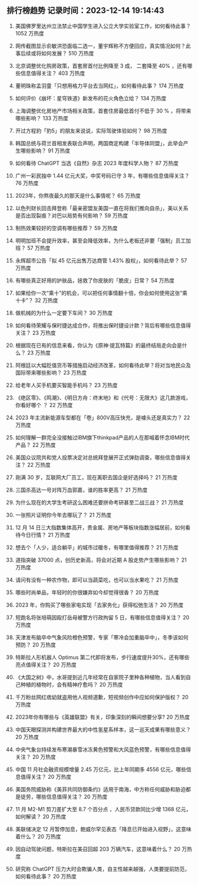 
## 排行榜趋势 记录时间：2023-12-14 19:14:43
  
  1. 美国佛罗里达州立法禁止中国学生进入公立大学实验室工作，如何看待此事？ 1052 万热度
    
  2. 网传截图显示俞敏洪恐面临二选一，董宇辉称不方便回应，真实情况如何？此事后续或将如何发展？ 510 万热度
    
  3. 北京调整优化购房政策，首套房首付比例降至 3 成， 二套降至 40% ，还有哪些信息值得关注？ 403 万热度
    
  4. 董明珠称孟羽童「只想用格力平台去当网红」，如何看待此事？ 174 万热度
    
  5. 如何评价《崩坏：星穹铁道》新发布的花火角色立绘？ 134 万热度
    
  6. 上海调整优化房地产市场相关政策，首套住房最低首付不低于 30 % ，将带来哪些影响？ 133 万热度
    
  7. 开过方程豹「豹5」的朋友来说说，实际驾驶体验如何？ 98 万热度
    
  8. 韩国总统与荷兰首相发表联合声明，两国商定构建「半导体同盟」，此举会产生哪些影响？ 91 万热度
    
  9. 如何看待 ChatGPT 当选《自然》杂志 2023 年度科学人物？ 87 万热度
    
  10. 广州一彩民独中 1.44 亿元大奖，中奖号码已守 3 年，有哪些信息值得关注？ 76 万热度
    
  11. 2023年，你熬夜最久的那天是什么事情呢？ 65 万热度
    
  12. 以色列财长回击拜登称「最亲密盟友美国一直在将我们推向自杀」，美以关系是否出现裂痕？对巴以局势有何影响？ 59 万热度
    
  13. 制热效果较好的空调有哪些推荐？ 59 万热度
    
  14. 明明加班不会提升效率，甚至会降低效率，为什么老板还非要「强制」员工加班？ 57 万热度
    
  15. 永辉超市公告「拟 45 亿元出售万达商管 1.43% 股权」，如何看待此举？ 57 万热度
    
  16. 有哪些真正好用的护肤品，拯救了你皮肤的「脆皮」日常？ 54 万热度
    
  17. 如果给你一次“乘十”的机会，可以把任何事情翻十倍，你会如何使用这张“乘十卡”？ 32 万热度
    
  18. 做机械的为什么一定要下车间？ 30 万热度
    
  19. 如何看待荣耀与保时捷达成合作，将推出保时捷设计款？背后有哪些信息值得关注？ 23 万热度
    
  20. 根据现在已有的信息来看，你认为《原神·提瓦特篇》的最终结局走向会是什么？ 23 万热度
    
  21. 阿根廷以大幅贬值货币等措施启动经济改革，如何看待此举？将对当地民众及国际带来哪些影响？ 23 万热度
    
  22. 给老年人买手机要买智能手机吗？ 23 万热度
    
  23. 《绝区零》、《鸣潮》、《明日方舟：终末地》和《代号：无限大》这几款游戏，你看好哪个 ？ 22 万热度
    
  24. 2023 年主流新能源车型都在「卷」800V高压快充，是噱头还是真实力？ 22 万热度
    
  25. 如何理解一群完全没接触过IBM旗下thinkpad产品的人在那喊着怀念IBM时代产品？ 22 万热度
    
  26. 美国众议院共和党人投票决定对总统拜登展开正式弹劾调查，哪些信息值得关注？ 22 万热度
    
  27. 刚满 30 岁，互联网大厂员工，现在离职去国企是好选择吗？ 21 万热度
    
  28. 三国杀高达一号对阵万血郭嘉，谁的胜率更高？ 21 万热度
    
  29. 为什么现在的大学生考研这么困难还要拼命考研甚至二战三战？ 21 万热度
    
  30. 一张照片证明你今年去哪玩了？ 21 万热度
    
  31. 12 月 14 日三大指数集体高开，贵金属、房地产等板块指数涨幅居前，如何看待今日行情？ 21 万热度
    
  32. 想去个「人少，适合躺平」的城市过暖冬，有哪里值得推荐？ 21 万热度
    
  33. 道指突破 37000 点，创历史新高，将会对近期 A 股走势产生哪些影响？ 21 万热度
    
  34. 请问有没有一种农作物，即可以当蔬菜吃，也可以当水果吃？ 21 万热度
    
  35. 哪些时尚单品，年轻时的你很嫌弃如今却觉得很香？ 20 万热度
    
  36. 2023 年，你购买了哪些家电实现「去家务化」获得松弛生活？ 20 万热度
    
  37. 短跑名将张培萌因殴打岳母被警方行政拘留 5 日，有哪些信息值得关注？ 20 万热度
    
  38. 天津发布脑卒中气象风险橙色预警，专家「寒冷会加重脑卒中」，冬季该如何预防？ 20 万热度
    
  39. 特斯拉人形机器人 Optimus 第二代即将发布，步行速度提升30%，还有哪些亮点值得关注？ 20 万热度
    
  40. 《大国之树》中，水哥提到近几年经常在自家院子里种各种植物，当人看到自己种植的植物时，会有精神疗愈吗？ 20 万热度
    
  41. 千万粉丝网红痞幼就盗用他人视频道歉，短视频创作中应如何保护版权？ 20 万热度
    
  42. 2023年你有哪些与《英雄联盟》有关，印象深刻的瞬间想要分享? 20 万热度
    
  43. 中国天眼探测并构建世界最大的中性氢星系样本，这一巡天成果有哪些意义？ 20 万热度
    
  44. 中央气象台持续发布寒潮暴雪冰冻黄色预警和大风蓝色预警，有哪些信息值得关注？ 20 万热度
    
  45. 中国 11 月社会融资规模增量 2.45 万亿元，比上年同期多 4556 亿元，哪些信息值得关注？ 20 万热度
    
  46. 美国务院威胁称《美菲共同防御条约》适用于南海，中方称任何威胁和胁迫都是徒劳，哪些信息值得关注？ 20 万热度
    
  47. 11 月 M2-M1 剪刀差扩大至 8.7 个百分点 ，人民币贷款同比少增 1368 亿元，如何解读？ 20 万热度
    
  48. 美联储决定 12 月暂停加息，鲍威尔罕见表态「降息已开始进入视野」，这意味着什么？ 20 万热度
    
  49. 因自动驾驶问题，特斯拉在美召回超 203 万辆汽车，这意味着什么？ 20 万热度
    
  50. 研究称 ChatGPT 压力大时会欺骗人类，自主性越来越强，人类要提前防范，如何看待此事？ 20 万热度
    